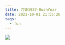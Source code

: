 ```yaml
---
title: 刀锋1937-RushYear
date: 2021-10-01 21:55:26
tags:
  - fun
---
```




![](./4fe07e3143415ee1ba984eee0e43ff1b.png)